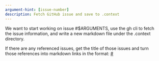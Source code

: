 ```yaml
---
argument-hint: [issue-number]
description: Fetch GitHub issue and save to .context
---
```


We want to start working on issue #$ARGUMENTS, use the gh cli to fetch the issue
information, and write a new markdown file under the .context directory.

If there are any referenced issues, get the title of those issues and turn those
references into markdown links in the format:
[#<number> <title of issue>](<github url>)

The format of the file should be:

```markdown
# #<issue number>: <issue title>

[Github](<url to github issue>)

**Status:** <status>  
**Created:** <created>  
**Updated:** <updated>  
**Assignee:** <assignee>  
**Labels:** <label>,<label>

<issue description>
```

Write into a file
.context/shared/issues/issue-<number>-<short-hypenated-name>.md
